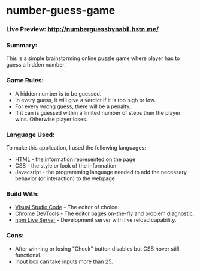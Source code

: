# number-guess-game
### Live Preview: http://numberguessbynabil.hstn.me/

### Summary:
This is a simple brainstorming online puzzle game where player has to guess a hidden number.

### Game Rules:
  * A hidden number is to be guessed.
  * In every guess, it will give a verdict if it is too high or low.
  * For every wrong guess, there will be a penalty.
  * If it can is guessed within a limited number of steps then the player wins. Otherwise player loses.

### Language Used:
To make this application, I used the following languages:
  * HTML - the information represented on the page
  * CSS - the style or look of the information
  * Javacsript - the programming language needed to add the necessary behavior (or interaction) to the webpage

### Build With:
- [Visual Studio Code](http://code.visualstudio.com) - The editor of choice.
- [Chrome DevTools](https://developers.google.com/web/tools/chrome-devtools) - The editor pages on-the-fly and problem diagnostic.
- [npm Live Server](https://www.npmjs.com/) - Development server with live reload capability.

### Cons:
  * After winning or losing "Check" button disables but CSS hover still functional.
  * Input box can take inputs more than 25.
 
